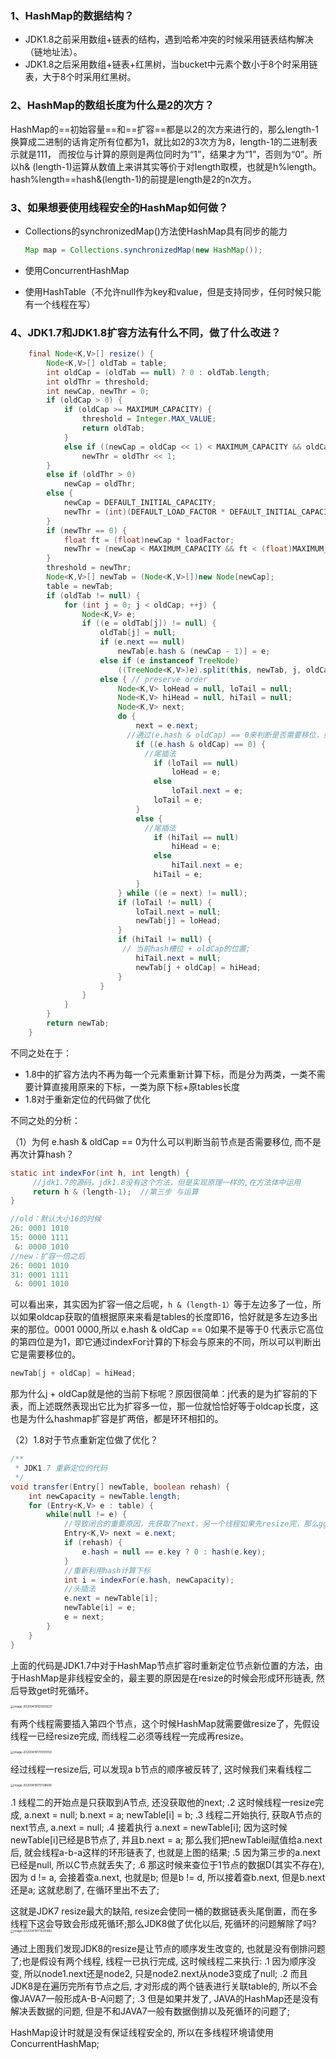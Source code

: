 ### 1、HashMap的数据结构？

- JDK1.8之前采用数组+链表的结构，遇到哈希冲突的时候采用链表结构解决（链地址法）。
- JDK1.8之后采用数组+链表+红黑树，当bucket中元素个数小于8个时采用链表，大于8个时采用红黑树。

### 2、HashMap的数组长度为什么是2的次方？

HashMap的==初始容量==和==扩容==都是以2的次方来进行的，那么length-1换算成二进制的话肯定所有位都为1，就比如2的3次方为8，length-1的二进制表示就是111， 而按位与计算的原则是两位同时为“1”，结果才为“1”，否则为“0”。所以h& (length-1)运算从数值上来讲其实等价于对length取模，也就是h%length。hash%length==hash&(length-1)的前提是length是2的n次方。

### 3、如果想要使用线程安全的HashMap如何做？

- Collections的synchronizedMap()方法使HashMap具有同步的能力

    ```java
    Map map = Collections.synchronizedMap(new HashMap());
    ```

- 使用ConcurrentHashMap

- 使用HashTable（不允许null作为key和value，但是支持同步，任何时候只能有一个线程在写）

### 4、JDK1.7和JDK1.8扩容方法有什么不同，做了什么改进？

```java
    final Node<K,V>[] resize() {
        Node<K,V>[] oldTab = table;
        int oldCap = (oldTab == null) ? 0 : oldTab.length;
        int oldThr = threshold;
        int newCap, newThr = 0;
        if (oldCap > 0) {
            if (oldCap >= MAXIMUM_CAPACITY) {
                threshold = Integer.MAX_VALUE;
                return oldTab;
            }
            else if ((newCap = oldCap << 1) < MAXIMUM_CAPACITY && oldCap >= DEFAULT_INITIAL_CAPACITY)
                newThr = oldThr << 1;
        }
        else if (oldThr > 0)
            newCap = oldThr;
        else {
            newCap = DEFAULT_INITIAL_CAPACITY;
            newThr = (int)(DEFAULT_LOAD_FACTOR * DEFAULT_INITIAL_CAPACITY);
        }
        if (newThr == 0) {
            float ft = (float)newCap * loadFactor;
            newThr = (newCap < MAXIMUM_CAPACITY && ft < (float)MAXIMUM_CAPACITY ? (int)ft : Integer.MAX_VALUE);
        }
        threshold = newThr;
        Node<K,V>[] newTab = (Node<K,V>[])new Node[newCap];
        table = newTab;
        if (oldTab != null) {
            for (int j = 0; j < oldCap; ++j) {
                Node<K,V> e;
                if ((e = oldTab[j]) != null) {
                    oldTab[j] = null;
                    if (e.next == null)
                        newTab[e.hash & (newCap - 1)] = e;
                    else if (e instanceof TreeNode)
                        ((TreeNode<K,V>)e).split(this, newTab, j, oldCap);
                    else { // preserve order
                        Node<K,V> loHead = null, loTail = null;
                        Node<K,V> hiHead = null, hiTail = null;
                        Node<K,V> next;
                        do {
                            next = e.next;
                          //通过(e.hash & oldCap) == 0来判断是否需要移位，如果为真则在原位不动, 
                            if ((e.hash & oldCap) == 0) {
                              //尾插法
                                if (loTail == null)
                                    loHead = e;
                                else
                                    loTail.next = e;
                                loTail = e;
                            }
                            else {
                              //尾插法
                                if (hiTail == null)
                                    hiHead = e;
                                else
                                    hiTail.next = e;
                                hiTail = e;
                            }
                        } while ((e = next) != null);
                        if (loTail != null) {
                            loTail.next = null;
                            newTab[j] = loHead;
                        }
                        if (hiTail != null) {
                         // 当前hash槽位 + oldCap的位置;
                            hiTail.next = null;
                            newTab[j + oldCap] = hiHead;
                        }
                    }
                }
            }
        }
        return newTab;
    }
```

不同之处在于：

- 1.8中的扩容方法内不再为每一个元素重新计算下标，而是分为两类，一类不需要计算直接用原来的下标，一类为原下标+原tables长度
- 1.8对于重新定位的代码做了优化

不同之处的分析：

（1）为何 e.hash & oldCap == 0为什么可以判断当前节点是否需要移位, 而不是再次计算hash？

```java
static int indexFor(int h, int length) { 
  	 //jdk1.7的源码，jdk1.8没有这个方法，但是实现原理一样的,在方法体中运用
     return h & (length-1);  //第三步 与运算
}
```

```java
//old：默认大小16的时候
26: 0001 1010
15: 0000 1111
 &: 0000 1010    
//new：扩容一倍之后
26: 0001 1010
31: 0001 1111
 &: 0001 1010
```

可以看出来，其实因为扩容一倍之后呢，`h & (length-1）`等于左边多了一位，所以如果oldcap获取的值根据原来来看是tables的长度即16，恰好就是多左边多出来的那位。0001 0000,所以 e.hash & oldCap == 0如果不是等于0 代表示它高位的第四位是为1，即它通过indexFor计算的下标会与原来的不同，所以可以判断出它是需要移位的。

```java
newTab[j + oldCap] = hiHead;
```

那为什么j + oldCap就是他的当前下标呢？原因很简单：j代表的是为扩容前的下表，而上述既然表现出它比为扩容多一位，那一位就恰恰好等于oldcap长度，这也是为什么hashmap扩容是扩两倍，都是环环相扣的。

（2）1.8对于节点重新定位做了优化？

```java
/**
 * JDK1.7 重新定位的代码
 */
void transfer(Entry[] newTable, boolean rehash) {
    int newCapacity = newTable.length;
    for (Entry<K,V> e : table) {
        while(null != e) {
            //导致闭合的重要原因，先获取了next，另一个线程如果先resize完，那么gg公司了，会导致闭合
            Entry<K,V> next = e.next;
            if (rehash) {
                e.hash = null == e.key ? 0 : hash(e.key);
            }
            //重新利用hash计算下标
            int i = indexFor(e.hash, newCapacity);
            //头插法
            e.next = newTable[i];
            newTable[i] = e;
            e = next;
        }
    }
}
```

上面的代码是JDK1.7中对于HashMap节点扩容时重新定位节点新位置的方法，由于HashMap是非线程安全的，最主要的原因是在resize的时候会形成环形链表, 然后导致get时死循环。

<img src=".images/image-20200419165939237.png" alt="image-20200419165939237" style="zoom:33%;" />

有两个线程需要插入第四个节点，这个时候HashMap就需要做resize了，先假设线程一已经resize完成, 而线程二必须等线程一完成再resize。

<img src=".images/image-20200419170051059.png" alt="image-20200419170051059" style="zoom:33%;" />

经过线程一resize后, 可以发现a b节点的顺序被反转了, 这时候我们来看线程二

<img src=".images/20200419170138.png" alt="image-20200419170138606" style="zoom: 33%;" />

.1 线程二的开始点是只获取到A节点, 还没获取他的next;
.2 这时候线程一resize完成, a.next = null; b.next = a; newTable[i] = b;
.3 线程二开始执行, 获取A节点的next节点, a.next = null;
.4 接着执行 a.next = newTable[i]; 因为这时候newTable[i]已经是B节点了, 并且b.next = a; 那么我们把newTablei赋值给a.next后, 就会线程a-b-a这样的环形链表了, 也就是上图的结果;
.5 因为第三步的a.next已经是null, 所以C节点就丢失了;
.6 那这时候来查位于1节点的数据D(其实不存在), 因为 d != a, 会接着查a.next, 也就是b; 但是b != d, 所以接着查b.next, 但是b.next还是a; 这就悲剧了, 在循环里出不去了;

这就是JDK7 resize最大的缺陷, resize会使同一桶的数据链表头尾倒置，而在多线程下这会导致会形成死循环;那么JDK8做了优化以后, 死循环的问题解除了吗?
<img src=".images/20200419171036.png" alt="image-20200419171030482" style="zoom: 33%;" />

通过上图我们发现JDK8的resize是让节点的顺序发生改变的, 也就是没有倒排问题了;也是假设有两个线程, 线程一已执行完成, 这时候线程二来执行:
.1 因为顺序没变, 所以node1.next还是node2, 只是node2.next从node3变成了null;
.2 而且JDK8是在遍历完所有节点之后, 才对形成的两个链表进行关联table的, 所以不会像JAVA7一般形成A-B-A问题了;
.3 但是如果并发了, JAVA的HashMap还是没有解决丢数据的问题, 但是不和JAVA7一般有数据倒排以及死循环的问题了;

HashMap设计时就是没有保证线程安全的, 所以在多线程环境请使用ConcurrentHashMap;

